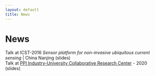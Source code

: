 ```yaml
---
layout: default
title: News
---
```

# News

Talk at ICST-2016 *Sensor platform for non-invasive ubiquitous current sensing*  | China Nanjing (slides)<br>
Talk at [PPI Industry-University Collaborative Research Center](https://www.ppicenter.org) - 2020 (slides)
